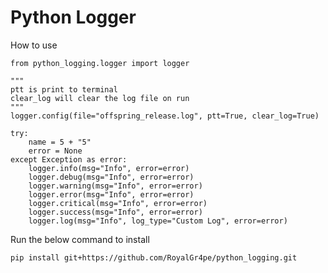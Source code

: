 # Python Logger 

How to use


    from python_logging.logger import logger

    """
    ptt is print to terminal
    clear_log will clear the log file on run
    """
    logger.config(file="offspring_release.log", ptt=True, clear_log=True)
    
    try:
        name = 5 + "5"
        error = None
    except Exception as error:
        logger.info(msg="Info", error=error)
        logger.debug(msg="Info", error=error)
        logger.warning(msg="Info", error=error)
        logger.error(msg="Info", error=error)
        logger.critical(msg="Info", error=error)
        logger.success(msg="Info", error=error)
        logger.log(msg="Info", log_type="Custom Log", error=error)


Run the below command to install

    pip install git+https://github.com/RoyalGr4pe/python_logging.git
